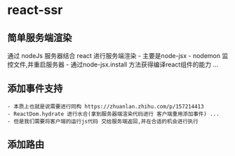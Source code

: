 # react-ssr
## 简单服务端渲染
通过 nodeJs 服务器结合 react 进行服务端渲染
    - 主要是node-jsx
    - nodemon 监控文件,并重启服务器
    - 通过node-jsx.install 方法获得编译react组件的能力 ...

## 添加事件支持
    - 本质上也就是说需要进行同构 https://zhuanlan.zhihu.com/p/157214413
    - ReactDom.hydrate 进行水合(拿到服务器端渲染代码进行 客户端重用添加事件) ...
    - 但是我们需要将客户端的运行js代码 交给服务端返回,并在合适的机会进行执行

## 添加路由

